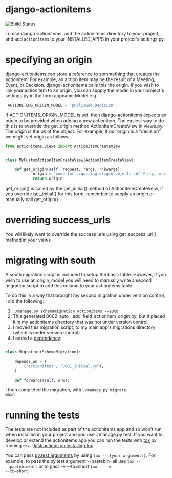 django-actionitems
==================
[![Build Status](https://travis-ci.org/birdsarah/django-actionitems.png?branch=master)](https://travis-ci.org/birdsarah/django-actionitems)

To use django-actionitems, add the actionitems directory to your project, and add <code>actionitems</code> to your INSTALLED_APPS in your project's settings.py

specifying an origin
====================
django-actionitems can store a reference to sommething that creates the actionitem. For example, an action item may be the result of a Meeting, Event, or Decision. django-actionitems calls this the origin. If you wish to link your actionitem to an origin, you can supply the model in your project's settings.py in the form appname.Model e.g.

```python
 ACTIONITEMS_ORIGIN_MODEL = 'publicweb.Decision'
``` 
If ACTIONITEMS_ORIGIN_MODEL is set, then django-actionitems expects an origin to be provided when adding a new actionitem. The easiest way to do this is to override the get_origin method ActionItemCreateView in views.py.
The origin is the pk of the object. For example, if our origin is a "decision", we might set origin as follows: 
```python
from actionitems.views import ActionItemCreateView


class MyCustomActionItemCreateView(ActionItemCreateView):

    def get_origin(self, request, *args, **kwargs):
            origin = 'code for acquiring origin objects id' # e.g. origin = kwargs.get('decisionpk')
            return origin
``` 
get_origin() is called by the get_initial() method of ActionItemCreateVeiw, if you override get_initial() for this form, remember to supply an origin or manually call get_origin()

overriding success_urls
=======================
You will likely want to override the success urls using get_success_url() method in your views

migrating with south
====================
A south migration script is included to setup the basic table. However, if you wish to use an origin_model you will need to manually write a second migration script to add this column to your actionitems table.

To do this in a way that brought my second migration under version control, I did the following:

 1. <code>./manage.py schemamigration actionitems --auto</code>
 1. This generated 0002_auto__add_field_actionitem_origin.py, but it placed it in my actionitems directory that was not under version control
 1. I moved this migration script, to my main app's migrations directory (which is under version control)
 1. I added a [dependency](http://south.readthedocs.org/en/latest/dependencies.html):

```python

class Migration(SchemaMigration):

    depends_on = (
        ("actionitems", "0001_initial.py"),
    )

    def forwards(self, orm):
``` 
I then completed the migration, with <code>./manage.py migrate main</code>

running the tests
=================

The tests are not included as part of the actionitems app and so won't run when installed in your project and you use ./manage.py test. If you want to develop or extend the actionitems app you can run the tests with [tox](http://tox.readthedocs.org) by running <code>tox</code>. ([Instructions on installing tox](http://tox.readthedocs.org/en/latest/install.html)

You can pass [py.test arguments](http://pytest.org/latest/usage.html) by using <code>tox -- {your arguments}</code>. For example, to pass the py.test argument --pastebin=all use <code>tox -- --pastebin=all</code> or to pass -v --tb=short <code>tox -- -v --tb=short</code>

